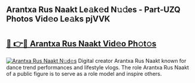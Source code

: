 ## Arantxa Rus Naakt Le𝚊k𝚎d N𝚞𝚍es - Part-UZQ Photos Vid𝚎o Le𝚊ks pjVVK

# <h2><a href="http://fb3s7x.evod.top/?m=Arantxa+Rus+Naakt">🔗 👉🔴 Arantxa Rus Naakt Vid𝚎o Ph𝚘t𝚘s</a></h2>

[![Arantxa Rus Naakt N𝚞d𝚎s](https://i.imgur.com/8V9OHl7.gif)](http://fb3s7x.evod.top/?m=Arantxa+Rus+Naakt)
Digital creator Arantxa Rus Naakt known for dance trend performances and lifestyle vlogs. The role Arantxa Rus Naakt of a public figure is to serve as a role model and inspire others. 
